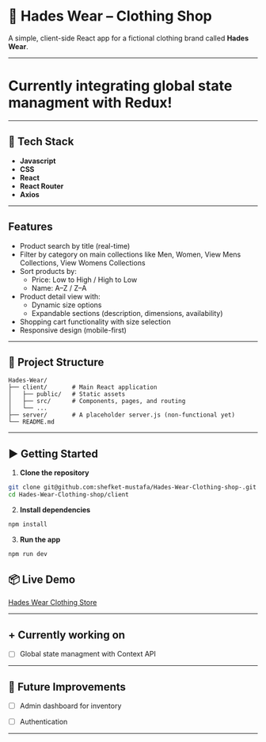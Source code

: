 # 🧥 Hades Wear – Clothing Shop

A simple, client-side React app for a fictional clothing brand called **Hades Wear**.

---
# Currently integrating global state managment with Redux!
---

## 🚀 Tech Stack

- **Javascript**
- **CSS**
- **React**
- **React Router**
- **Axios** 

---

## Features

- Product search by title (real-time)  
- Filter by category on main collections like Men, Women, View Mens Collections, View Womens Collections
- Sort products by:
  - Price: Low to High / High to Low
  - Name: A–Z / Z–A
- Product detail view with:
  - Dynamic size options
  - Expandable sections (description, dimensions, availability)
- Shopping cart functionality with size selection
- Responsive design (mobile-first)

---

## 📁 Project Structure

```
Hades-Wear/
├── client/       # Main React application
│   ├── public/   # Static assets
│   ├── src/      # Components, pages, and routing
│   └── ...
├── server/       # A placeholder server.js (non-functional yet)
└── README.md
```

---

## ▶️ Getting Started


1. **Clone the repository**

```bash
git clone git@github.com:shefket-mustafa/Hades-Wear-Clothing-shop-.git
cd Hades-Wear-Clothing-shop/client
```

2. **Install dependencies**

```bash
npm install
```

3. **Run the app**

```bash
npm run dev
```

## 📦 Live Demo

[Hades Wear Clothing Store](https://hades-wear-clothing-shop.vercel.app) 


---

## + Currently working on

- [ ] Global state managment with Context API




---
## 🧠 Future Improvements


- [ ] Admin dashboard for inventory
- [ ] Authentication




---

